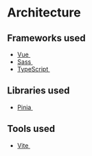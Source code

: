# Architecture

## Frameworks used

- <a href="https://vuejs.org">Vue <img src="https://vuejs.org/logo.svg" style="width: 1em;"></a>
- <a href="https://sass-lang.com">Sass <img src="https://sass-lang.com/assets/img/styleguide/seal-color.png" style="width: 1em;"></a>
- <a href="https://www.typescriptlang.org">TypeScript <img src="https://www.typescriptlang.org/favicon-32x32.png" style="width: 1em;"></a>

## Libraries used

- <a href="https://pinia.vuejs.org">Pinia <img src="https://pinia.vuejs.org/logo.svg" style="width: 1em;"></a>

## Tools used

- <a href="https://vitejs.dev">Vite <img src="https://vitejs.dev/logo.svg" style="width: 1em;"></a>

